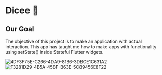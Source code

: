 


# Dicee 🎲

## Our Goal

The objective of this project is to make an application with actual interaction. This app has taught me how to make apps with functionality using setState() inside Stateful Flutter widgets.



![4DF3F75E-C266-4DA9-81B6-3DBCE1C631A2](https://user-images.githubusercontent.com/97752627/198251381-e298a7b6-13d1-4eea-b3fc-6123d849d778.png)
![F3281D29-4B5A-458F-B63E-5C89456E8F22](https://user-images.githubusercontent.com/97752627/198251418-2b10a35e-34aa-4567-9e8b-14a31c378661.png)
